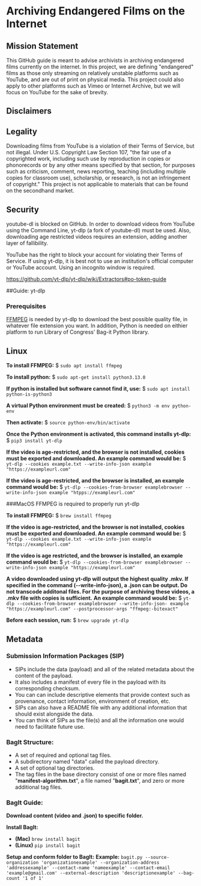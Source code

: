 # Archiving Endangered Films on the Internet

## Mission Statement
This GitHub guide is meant to advise archivists in archiving endangered films currently on the internet. In this project, we are defining "endangered" films as those only streaming on relatively unstable platforms such as YouTube, and are out of print on physical media. This project could also apply to other platforms such as Vimeo or Internet Archive, but we will focus on YouTube for the sake of brevity.

## Disclaimers

## Legality
Downloading films from YouTube is a violation of their Terms of Service, but not illegal. Under U.S. Copyright Law Section 107, "the fair use of a copyrighted work, including such use by reproduction in copies or phonorecords or by any other means specified by that section, for purposes such as criticism, comment, news reporting, teaching (including multiple copies for classroom use), scholarship, or research, is not an infringement of copyright." This project is not applicable to materials that can be found on the secondhand market.

## Security
youtube-dl is blocked on GitHub. In order to download videos from YouTube using the Command Line, yt-dlp (a fork of youtube-dl) must be used. Also, downloading age restricted videos requires an extension, adding another layer of fallibility.

YouTube has the right to block your account for violating their Terms of Service. If using yt-dlp, it is best not to use an institution's official computer or YouTube account. Using an incognito window is required. 

<https://github.com/yt-dlp/yt-dlp/wiki/Extractors#po-token-guide>

##Guide: yt-dlp

### Prerequisites
[FFMPEG](https://ffmpeg.org/download.html) is needed by yt-dlp to download the best possible quality file, in whatever file extension you want. In addition, Python is needed on eithier platform to run Library of Congress' Bag-it Python library.

## Linux


**To install FFMPEG:**
$ `sudo apt install ffmpeg`

**To install python:**
$ `sudo apt-get install python3.13.0`

**If python is installed but software cannot find it, use:**
$ `sudo apt install python-is-python3`

**A virtual Python environment must be created:**
$ `python3 -m env python-env`

**Then activate:**
$ `source python-env/bin/activate`

**Once the Python environment is activated, this command installs yt-dlp:**
$ `pip3 install yt-dlp`

**If the video is age-restricted, and the browser is not installed, cookies must be exported and downloaded. An example command would be:**
$ `yt-dlp --cookies example.txt --write-info-json example "https://exampleurl.com"`

**If the video is age-restricted, and the browser is installed, an example command would be:**
$ `yt-dlp --cookies-from-browser examplebrowser --write-info-json example "htpps://exampleurl.com"`

###MacOS
FFMPEG is required to properly run yt-dlp

**To install FFMPEG:**
$ `brew install ffmpeg`

**If the video is age-restricted, and the browser is not installed, cookies must be exported and downloaded. An example command would be:**
$ `yt-dlp --cookies example.txt --write-info-json example "https://exampleurl.com"`

**If the video is age restricted, and the browser is installed, an example command would be:**
$ `yt-dlp --cookies-from-browser examplebrowser --write-info-json example "https://exampleurl.com"`

**A video downloaded using yt-dlp will output the highest quality .mkv. If specified in the command (--write-info-json), a .json can be output. Do not transcode additonal files. For the purpose of archiving these videos, a .mkv file with copies is sufficient.**
**An example command would be:**
$ `yt-dlp --cookies-from-browser examplebrowser --write-info-json- example "https://exampleurl.com" --postprocessor-args "ffmpeg:-bitexact"`

**Before each session, run:**
$ `brew upgrade yt-dlp`

## Metadata 

### Submission Information Packages (SIP)
* SIPs include the data (payload) and all of the related metadata about the content of the payload.
* It also includes a manifest of every file in the payload with its corresponding checksum.
* You can can include descriptive elements that provide context such as provenance, contact information, environment of creation, etc.
* SIPs can also have a README file with any additional information that should exist alongside the data.
* You can think of SIPs as the file(s) and all the information one would need to facilitate future use.

### BagIt Structure:
* A set of required and optional tag files.
* A subdirectory named "data" called the payload directory.
* A set of optional tag directories.
* The tag files in the base directory consist of one or more files named "**manifest-algorithm.txt**", a file named "**bagit.txt**", and zero or more additional tag files.

### BagIt Guide:

**Download content (video and .json) to specific folder.**

**Install BagIt:**
* **(Mac)** `brew install bagit`
* **(Linux)** `pip install bagit`

**Setup and conform folder to BagIt:**
**Example:**
`bagit.py --source-organization 'organizationexample' --organization-address 'addressexample' --contact-name 'nameexample' --contact-email 'example@gmail.com' --external-description 'descriptionexample' --bag-count '1 of 1'`



